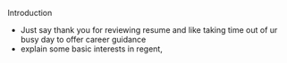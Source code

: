 
Introduction
- Just say thank you for reviewing resume and like taking time out of ur busy day to offer career guidance
- explain some basic interests in regent, 